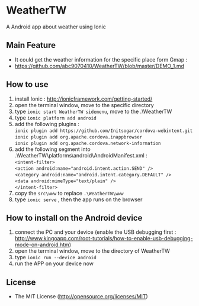 # WeatherTW
A Android app about weather using Ionic

## Main Feature

- It could get the weather information for the specific place form Gmap :  
- https://github.com/abc9070410/WeatherTW/blob/master/DEMO_1.md

## How to use

1. install Ionic : http://ionicframework.com/getting-started/
2. open the terminal window, move to the specific directory
3. type `ionic start WeatherTW sidemenu`, move to the .\WeatherTW
4. type `ionic platform add android`
5. add the following plugins :  
  `ionic plugin add https://github.com/Initsogar/cordova-webintent.git`  
  `ionic plugin add org.apache.cordova.inappbrowser`  
  `ionic plugin add org.apache.cordova.network-information`  
6. add the following segment into .\WeatherTW\platforms\android\AndroidManifest.xml :  
    `<intent-filter>`  
        `<action android:name="android.intent.action.SEND" />`  
        `<category android:name="android.intent.category.DEFAULT" />`  
        `<data android:mimeType="text/plain" />`  
    `</intent-filter>`  
7. copy the `src\www` to replace `.\WeatherTW\www`
8. type `ionic serve` , then the app runs on the browser

## How to install on the Android device

1. connect the PC and your device (enable the USB debugging first : http://www.kingoapp.com/root-tutorials/how-to-enable-usb-debugging-mode-on-android.htm) 
2. open the terminal window, move to the directory of WeatherTW
3. type `ionic run --device android`
4. run the APP on your device now

## License

- The MIT License (http://opensource.org/licenses/MIT)
